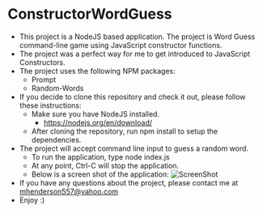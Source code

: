 # ConstructorWordGuess

* This project is a NodeJS based application. The project is Word Guess command-line game using JavaScript constructor functions.
* The project was a perfect way for me to get introduced to JavaScript Constructors.
* The project uses the following NPM packages:
  * Prompt
  * Random-Words
* If you decide to clone this repository and check it out, please follow these instructions:
  * Make sure you have NodeJS installed.
    * https://nodejs.org/en/download/
  * After cloning the repository, run npm install to setup the dependencies.
* The project will accept command line input to guess a random word.
    * To run the application, type node index.js
    * At any point, Ctrl-C will stop the application.
    * Below is a screen shot of the application:
    ![ScreenShot](https://raw.github.com/elp11999/ConstructorWordGuess/master/images/GuessGame.png)
* If you have any questions about the project, please contact me at mhenderson557@yahoo.com
* Enjoy :) 

